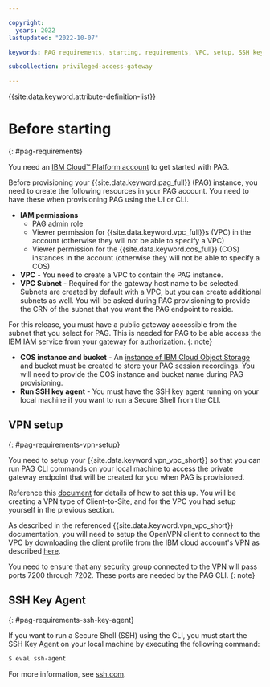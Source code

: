 ```yaml
---

copyright:
  years: 2022
lastupdated: "2022-10-07"

keywords: PAG requirements, starting, requirements, VPC, setup, SSH key agent, privileged access gateway, PAG, VPC, COS, gateway, SSH, VPN, CLI, SSH, OpenVPN, host name

subcollection: privileged-access-gateway

---
```


{{site.data.keyword.attribute-definition-list}}

# Before starting
{: #pag-requirements}

You need an [IBM Cloud™ Platform account](http://cloud.ibm.com/) to get started with PAG.

Before provisioning your {{site.data.keyword.pag_full}} (PAG) instance, you need to create the following resources in your PAG account. You need to have these when provisioning PAG using the UI or CLI.

- **IAM permissions**
   - PAG admin role
   - Viewer permission for {{site.data.keyword.vpc_full}}s (VPC) in the account (otherwise they will not be able to specify a VPC)
   - Viewer permission for the {{site.data.keyword.cos_full}} (COS) instances in the account (otherwise they will not be able to specify a COS)
- **VPC** - You need to create a VPC to contain the PAG instance.
- **VPC Subnet** - Required for the gateway host name to be selected. Subnets are created by default with a VPC, but you can create additional subnets as well. You will be asked during PAG provisioning to provide the CRN of the subnet that you want the PAG endpoint to reside.

For this release, you must have a public gateway accessible from the subnet that you select for PAG. This is needed for PAG to be able access the IBM IAM service from your gateway for authorization.
{: note}

- **COS instance and bucket** - An [instance of IBM Cloud Object Storage](http://cloud.ibm.com/catalog/services/cloud-object-storage) and bucket must be created to store your PAG session recordings. You will need to provide the COS instance and bucket name during PAG provisioning.
- **Run SSH key agent** - You must have the SSH key agent running on your local machine if you want to run a Secure Shell from the CLI.

## VPN setup
{: #pag-requirements-vpn-setup}

You need to setup your {{site.data.keyword.vpn_vpc_short}} so that you can run PAG CLI commands on your local machine to access the private gateway endpoint that will be created for you when PAG is provisioned.

Reference this [document](https://test.cloud.ibm.com/docs/vpc?topic=vpc-vpn-overview) for details of how to set this up. You will be creating a VPN type of Client-to-Site, and for the VPC you had setup yourself in the previous section.

As described in the referenced {{site.data.keyword.vpn_vpc_short}} documentation, you will need to setup the OpenVPN client to connect to the VPC by downloading the client profile from the IBM cloud account's VPN as described [here](https://cloud.ibm.com/docs/vpc?topic=vpc-vpn-client-environment-setup).

You need to ensure that any security group connected to the VPN will pass ports 7200 through 7202. These ports are needed by the PAG CLI.
{: note}

## SSH Key Agent
{: #pag-requirements-ssh-key-agent}

If you want to run a Secure Shell (SSH) using the CLI, you must start the SSH Key Agent on your local machine by executing the following command:

   ```sh
   $ eval ssh-agent
   ```
   For more information, see [ssh.com](https://www.ssh.com/academy/ssh/agent).
